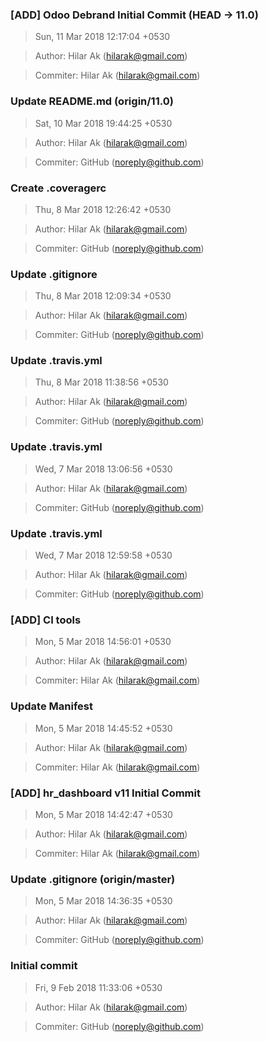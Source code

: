 ### [ADD] Odoo Debrand Initial Commit (HEAD -> 11.0)
>Sun, 11 Mar 2018 12:17:04 +0530

>Author: Hilar Ak (hilarak@gmail.com)

>Commiter: Hilar Ak (hilarak@gmail.com)




### Update README.md (origin/11.0)
>Sat, 10 Mar 2018 19:44:25 +0530

>Author: Hilar Ak (hilarak@gmail.com)

>Commiter: GitHub (noreply@github.com)




### Create .coveragerc
>Thu, 8 Mar 2018 12:26:42 +0530

>Author: Hilar Ak (hilarak@gmail.com)

>Commiter: GitHub (noreply@github.com)




### Update .gitignore
>Thu, 8 Mar 2018 12:09:34 +0530

>Author: Hilar Ak (hilarak@gmail.com)

>Commiter: GitHub (noreply@github.com)




### Update .travis.yml
>Thu, 8 Mar 2018 11:38:56 +0530

>Author: Hilar Ak (hilarak@gmail.com)

>Commiter: GitHub (noreply@github.com)




### Update .travis.yml
>Wed, 7 Mar 2018 13:06:56 +0530

>Author: Hilar Ak (hilarak@gmail.com)

>Commiter: GitHub (noreply@github.com)




### Update .travis.yml
>Wed, 7 Mar 2018 12:59:58 +0530

>Author: Hilar Ak (hilarak@gmail.com)

>Commiter: GitHub (noreply@github.com)




### [ADD] CI tools
>Mon, 5 Mar 2018 14:56:01 +0530

>Author: Hilar Ak (hilarak@gmail.com)

>Commiter: Hilar Ak (hilarak@gmail.com)




### Update Manifest
>Mon, 5 Mar 2018 14:45:52 +0530

>Author: Hilar Ak (hilarak@gmail.com)

>Commiter: Hilar Ak (hilarak@gmail.com)




### [ADD] hr_dashboard v11 Initial Commit
>Mon, 5 Mar 2018 14:42:47 +0530

>Author: Hilar Ak (hilarak@gmail.com)

>Commiter: Hilar Ak (hilarak@gmail.com)




### Update .gitignore (origin/master)
>Mon, 5 Mar 2018 14:36:35 +0530

>Author: Hilar Ak (hilarak@gmail.com)

>Commiter: GitHub (noreply@github.com)




### Initial commit
>Fri, 9 Feb 2018 11:33:06 +0530

>Author: Hilar Ak (hilarak@gmail.com)

>Commiter: GitHub (noreply@github.com)




